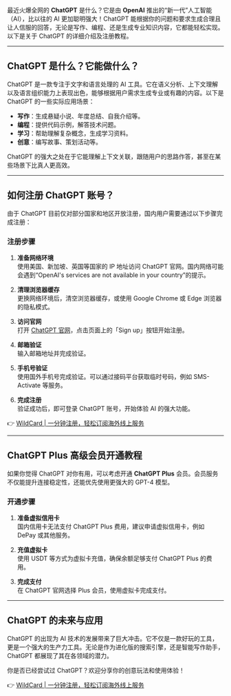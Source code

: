 最近火爆全网的 **ChatGPT** 是什么？它是由 **OpenAI** 推出的“新一代”人工智能（AI），比以往的 AI 更加聪明强大！ChatGPT 能根据你的问题和要求生成合理且让人信服的回答，无论是写作、编程、还是生成专业知识内容，它都能轻松实现。以下是关于 ChatGPT 的详细介绍及注册教程。

---

## ChatGPT 是什么？它能做什么？

ChatGPT 是一款专注于文字和语言处理的 AI 工具。它在语义分析、上下文理解以及语言组织能力上表现出色，能够根据用户需求生成专业或有趣的内容。以下是 ChatGPT 的一些实际应用场景：

- **写作**：生成悬疑小说、年度总结、自我介绍等。
- **编程**：提供代码示例，解答技术问题。
- **学习**：帮助理解复杂概念，生成学习资料。
- **创意**：编写故事、策划活动等。

ChatGPT 的强大之处在于它能理解上下文关联，跟随用户的思路作答，甚至在某些场景下比真人更高效。

---

## 如何注册 ChatGPT 账号？

由于 ChatGPT 目前仅对部分国家和地区开放注册，国内用户需要通过以下步骤完成注册：

### 注册步骤

1. **准备网络环境**  
   使用美国、新加坡、英国等国家的 IP 地址访问 ChatGPT 官网。国内网络可能会遇到“OpenAI's services are not available in your country”的提示。

2. **清理浏览器缓存**  
   更换网络环境后，清空浏览器缓存，或使用 Google Chrome 或 Edge 浏览器的隐私模式。

3. **访问官网**  
   打开 [ChatGPT 官网](https://bit.ly/bewildcard)，点击页面上的「Sign up」按钮开始注册。

4. **邮箱验证**  
   输入邮箱地址并完成验证。

5. **手机号验证**  
   使用国外手机号完成验证。可以通过接码平台获取临时号码，例如 SMS-Activate 等服务。

6. **完成注册**  
   验证成功后，即可登录 ChatGPT 账号，开始体验 AI 的强大功能。

👉 [WildCard | 一分钟注册，轻松订阅海外线上服务](https://bit.ly/bewildcard)

---

## ChatGPT Plus 高级会员开通教程

如果你觉得 ChatGPT 对你有用，可以考虑开通 **ChatGPT Plus** 会员。会员服务不仅能提升连接稳定性，还能优先使用更强大的 GPT-4 模型。

### 开通步骤

1. **准备虚拟信用卡**  
   国内信用卡无法支付 ChatGPT Plus 费用，建议申请虚拟信用卡，例如 DePay 或其他服务。

2. **充值虚拟卡**  
   使用 USDT 等方式为虚拟卡充值，确保余额足够支付 ChatGPT Plus 的费用。

3. **完成支付**  
   在 ChatGPT 官网选择 Plus 会员，使用虚拟卡完成支付。

---

## ChatGPT 的未来与应用

ChatGPT 的出现为 AI 技术的发展带来了巨大冲击。它不仅是一款好玩的工具，更是一个强大的生产力工具。无论是作为进化版的搜索引擎，还是智能写作助手，ChatGPT 都展现了其在各领域的潜力。

你是否已经尝试过 ChatGPT？欢迎分享你的创意玩法和使用体验！

👉 [WildCard | 一分钟注册，轻松订阅海外线上服务](https://bit.ly/bewildcard)